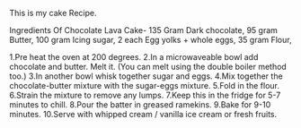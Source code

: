 This is my cake Recipe.

Ingredients Of Chocolate Lava Cake-
135 Gram Dark chocolate,
95 gram Butter,
100 gram Icing sugar,
2 each Egg yolks + whole eggs,
35 gram Flour,

1.Pre heat the oven at 200 degrees.
2.In a microwaveable bowl add chocolate and butter. Melt it. (You can melt using the double boiler method too.)
3.In another bowl whisk together sugar and eggs.
4.Mix together the chocolate-butter mixture with the sugar-eggs mixture.
5.Fold in the flour.
6.Strain the mixture to remove any lumps.
7.Keep this in the fridge for 5-7 minutes to chill.
8.Pour the batter in greased ramekins.
9.Bake for 9-10 minutes.
10.Serve with whipped cream / vanilla ice cream or fresh fruits.
